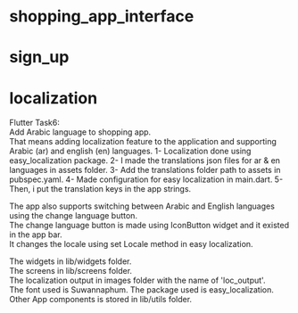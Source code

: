 # shopping_app_interface

# sign_up

# localization

Flutter Task6:         
Add Arabic language to shopping app.    
That means adding localization feature to the application and supporting Arabic (ar) and english
(en) languages.
1- Localization done using easy_localization package.
2- I made the translations json files for ar & en languages in assets folder.
3- Add the translations folder path to assets in pubspec.yaml.
4- Made configuration for easy localization in main.dart.
5- Then, i put the translation keys in the app strings.
  
The app also supports switching between Arabic and English languages using the change language
button.   
The change language button is made using IconButton widget and it existed in the app bar.  
It changes the locale using set Locale method in easy localization.      
  
The widgets in lib/widgets folder.    
The screens in lib/screens folder.                   
The localization output in images folder with the name of 'loc_output'.           
The font used is Suwannaphum. 
The package used is easy_localization.
Other App components is stored in lib/utils folder.
